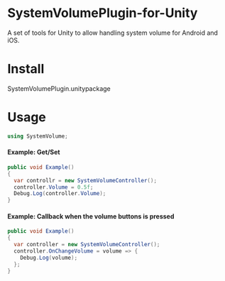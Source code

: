 # SystemVolumePlugin-for-Unity
A set of tools for Unity to allow handling system volume for Android and iOS.

# Install
SystemVolumePlugin.unitypackage

# Usage
```cs
using SystemVolume;
```

#### Example: Get/Set
```cs
public void Example()
{
  var controllr = new SystemVolumeController();
  controller.Volume = 0.5f;
  Debug.Log(controller.Volume);
}
```

#### Example: Callback when the volume buttons is pressed
```cs
public void Example()
{
  var controller = new SystemVolumeController();
  controller.OnChangeVolume = volume => {
    Debug.Log(volume);
  };
}
```
